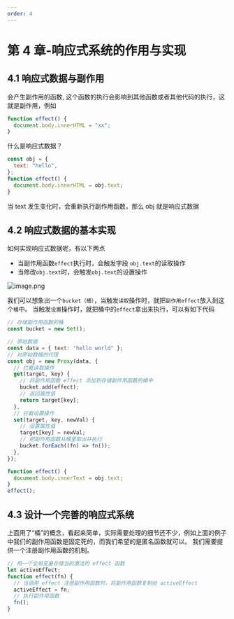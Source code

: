 ```yaml
---
order: 4
---
```

# 第 4 章-响应式系统的作用与实现

## 4.1 响应式数据与副作用

会产生副作用的函数, 这个函数的执行会影响到其他函数或者其他代码的执行，这就是副作用，例如

```js
function effect() {
  document.body.innerHTML = "xx";
}
```

什么是响应式数据？

```js
const obj = {
  text: "hello",
};
function effect() {
  document.body.innerHTML = obj.text;
}
```

当 text 发生变化时，会重新执行副作用函数，那么 obj 就是响应式数据

## 4.2 响应式数据的基本实现

如何实现响应式数据呢，有以下两点

- 当副作用函数`effect`执行时，会触发字段 `obj.text`的读取操作
- 当修改`obj.text`时，会触发`obj.text`的设置操作

![image.png](https://ae04.alicdn.com/kf/H0c4b0268cee241f591b68359b2670bcbb.png)

我们可以想象出一个`bucket（桶）`，当触发`读取`操作时，就把`副作用effect`放入到这个`桶`中。
当触发`设置`操作时，就把桶中的`effect`拿出来执行，可以有如下代码

```js
// 存储副作用函数的桶
const bucket = new Set();

// 原始数据
const data = { text: "hello world" };
// 对原始数据的代理
const obj = new Proxy(data, {
  // 拦截读取操作
  get(target, key) {
    // 将副作用函数 effect 添加到存储副作用函数的桶中
    bucket.add(effect);
    // 返回属性值
    return target[key];
  },
  // 拦截设置操作
  set(target, key, newVal) {
    // 设置属性值
    target[key] = newVal;
    // 把副作用函数从桶里取出并执行
    bucket.forEach((fn) => fn());
  },
});

function effect() {
  document.body.innerText = obj.text;
}
effect();
```

## 4.3 设计一个完善的响应式系统

上面用了“桶”的概念，看起来简单，实际需要处理的细节还不少，例如上面的例子中我们的副作用函数是固定死的，而我们希望的是匿名函数就可以。
我们需要提供一个注册副作用函数的机制。

```js
// 用一个全局变量存储当前激活的 effect 函数
let activeEffect;
function effect(fn) {
  // 当调用 effect 注册副作用函数时，将副作用函数复制给 activeEffect
  activeEffect = fn;
  // 执行副作用函数
  fn();
}
```
